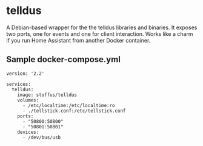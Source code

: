 # telldus

A Debian-based wrapper for the the telldus libraries and binaries. It exposes two ports, one for events and one for client interaction. Works like a charm if you run Home Assistant from another Docker container.

## Sample docker-compose.yml

```
version: '2.2'

services:
  telldus:
    image: stoffus/telldus
    volumes:
      - /etc/localtime:/etc/localtime:ro
      - ./tellstick.conf:/etc/tellstick.conf
    ports:
      - "50800:50800"
      - "50801:50801"
    devices:
      - /dev/bus/usb
```
